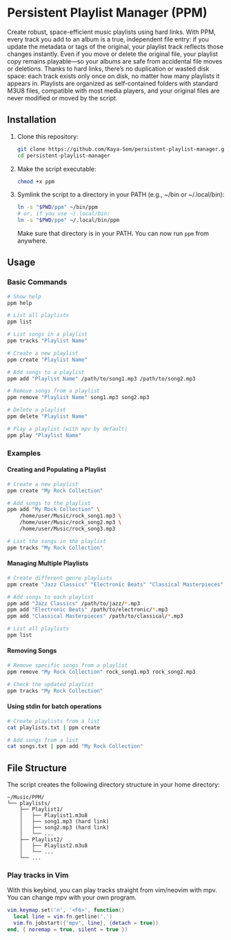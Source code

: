 # Persistent Playlist Manager (PPM)

Create robust, space-efficient music playlists using hard links. With PPM, every track you add to an album is a true, independent file entry: if you update the metadata or tags of the original, your playlist track reflects those changes instantly. Even if you move or delete the original file, your playlist copy remains playable—so your albums are safe from accidental file moves or deletions. Thanks to hard links, there’s no duplication or wasted disk space: each track exists only once on disk, no matter how many playlists it appears in. Playlists are organized as self-contained folders with standard M3U8 files, compatible with most media players, and your original files are never modified or moved by the script.


## Installation

1. Clone this repository:
   ```bash
   git clone https://github.com/Kaya-Sem/persistent-playlist-manager.git
   cd persistent-playlist-manager
   ```
2. Make the script executable:
   ```bash
   chmod +x ppm
   ```
3. Symlink the script to a directory in your PATH (e.g., ~/bin or ~/.local/bin):
   ```bash
   ln -s "$PWD/ppm" ~/bin/ppm
   # or, if you use ~/.local/bin:
   ln -s "$PWD/ppm" ~/.local/bin/ppm
   ```
   Make sure that directory is in your PATH. You can now run `ppm` from anywhere.

## Usage

### Basic Commands

```bash
# Show help
ppm help

# List all playlists
ppm list

# List songs in a playlist
ppm tracks "Playlist Name"

# Create a new playlist
ppm create "Playlist Name"

# Add songs to a playlist
ppm add "Playlist Name" /path/to/song1.mp3 /path/to/song2.mp3

# Remove songs from a playlist
ppm remove "Playlist Name" song1.mp3 song2.mp3

# Delete a playlist
ppm delete "Playlist Name"

# Play a playlist (with mpv by default)
ppm play "Playlist Name"
```

### Examples

#### Creating and Populating a Playlist

```bash
# Create a new playlist
ppm create "My Rock Collection"

# Add songs to the playlist
ppm add "My Rock Collection" \
    /home/user/Music/rock_song1.mp3 \
    /home/user/Music/rock_song2.mp3 \
    /home/user/Music/rock_song3.mp3

# List the songs in the playlist
ppm tracks "My Rock Collection"
```

#### Managing Multiple Playlists

```bash
# Create different genre playlists
ppm create "Jazz Classics" "Electronic Beats" "Classical Masterpieces"

# Add songs to each playlist
ppm add "Jazz Classics" /path/to/jazz/*.mp3
ppm add "Electronic Beats" /path/to/electronic/*.mp3
ppm add "Classical Masterpieces" /path/to/classical/*.mp3

# List all playlists
ppm list
```

#### Removing Songs

```bash
# Remove specific songs from a playlist
ppm remove "My Rock Collection" rock_song1.mp3 rock_song2.mp3

# Check the updated playlist
ppm tracks "My Rock Collection"
```

#### Using stdin for batch operations

```bash
# Create playlists from a list
cat playlists.txt | ppm create

# Add songs from a list
cat songs.txt | ppm add "My Rock Collection"
```

## File Structure

The script creates the following directory structure in your home directory:

```
~/Music/PPM/
└── playlists/
    ├── Playlist1/
    │   ├── Playlist1.m3u8
    │   ├── song1.mp3 (hard link)
    │   ├── song2.mp3 (hard link)
    │   └── ...
    ├── Playlist2/
    │   ├── Playlist2.m3u8
    │   └── ...
    └── ...
```

### Play tracks in Vim

With this keybind, you can play tracks straight from vim/neovim
with mpv. You can change mpv with your own program.

```lua
vim.keymap.set('n', '<F6>', function()
  local line = vim.fn.getline('.')
  vim.fn.jobstart({'mpv', line}, {detach = true})
end, { noremap = true, silent = true })
```
